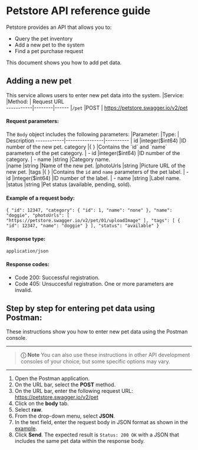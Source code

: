 # Petstore API reference guide
Petstore provides an API that allows you to:
- Query the pet inventory
- Add a new pet to the system
- Find a pet purchase request

This document shows you how to add pet data.

## Adding a new pet
This service allows users to enter new pet data into the system.
|Service: |Method: | Request URL                        
-----------|--------|------
|`/pet`    |POST    | https://petstore.swagger.io/v2/pet       
       
 #### Request parameters:
The `Body` object includes the following parameters:
|Parameter: |Type:           | Description
------------|----------------|----------
|  id       |integer($int64) |ID number of the new pet. 
category    |{ }             |Contains the `id` and `name` parameters of the pet category.            
|  - id     |integer($int64) |ID number of the category.
|  - name   |string          |Category name.     
|name       |string          |Name of the new pet.
|photoUrls  |string          |Picture URL of the new pet.
|tags       |{ }             |Contains the `id` and `name` parameters of the pet label.
|  - id     |integer($int64) |ID number of the label.
|  - name   |string          |Label name.    
|status     |string          |Pet status (available, pending, sold).

#### Example of a request body:
`{
    "id": 12347,
    "category": {
        "id": 1,
        "name": "none"
    },
    "name": "doggie",
    "photoUrls": [
        "https://petstore.swagger.io/v2/pet/01/uploadImage"
    ],
    "tags": [
        {
            "id": 12347,
            "name": "doggie"
        }
    ],
    "status": "available"
}`
 #### Response type:
 `application/json`
 #### Response codes:
- Code 200: Successful registration.
- Code 405: Unsuccesful registration. One or more parameters are invalid.
 
## Step by step for entering pet data using Postman:
These instructions show you how to enter new pet data using the Postman console.
___
> **&#9432;** **Note** You can also use these instructions in other API development consoles of your choice, but some specific options may vary.
___
1. Open the Postman application.
2. On the URL bar, select the **POST** method.
3. On the URL bar, enter the following request URL: https://petstore.swagger.io/v2/pet
4. Click on the **body** tab.
5. Select **raw**.
6. From the drop-down menu, select **JSON**.
7. In the text field, enter the request body in JSON format as shown in the [example](#example-of-a-request-body).
8. Click **Send**.
The expected result is `Status: 200 OK` with a JSON that includes the same pet data within the response body.
